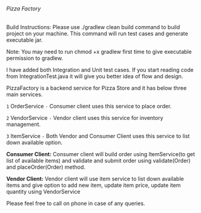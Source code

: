 ###### Pizza Factory
Build Instructions: Please use ./gradlew clean build command to build project on your machine.
This command will run test cases and generate executable jar.

Note: You may need to run chmod +x gradlew first time to give executable permission to gradlew. 

I have added both Integration and Unit test cases. If you start reading code from IntegrationTest.java it will give you better idea of flow and design.

PizzaFactory is a backend service for Pizza Store and it has below three main services.

`1`  OrderService `-` Consumer client uses this service to place order. 

`2` VendorService `-` Vendor client uses this service for inventory management.

`3` ItemService `-` Both Vendor and Consumer Client uses this service to list down available option.

**Consumer Client:** Consumer client will build order using ItemService(to get list of available items) and validate and submit order using validate(Order) and placeOrder(Order) method.

**Vendor Client:** Vendor client will use item service to list down available items and give option to add new item, update item price, update item quantity using VendorService

Please feel free to call on phone in case of any queries. 
